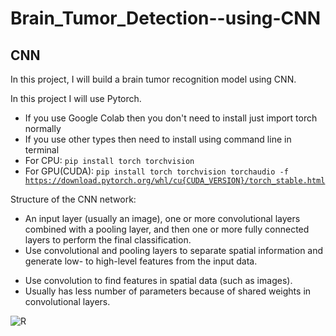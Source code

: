 # Brain_Tumor_Detection--using-CNN
## CNN
In this project, I will build a brain tumor recognition model using CNN.
 
In this project I will use Pytorch.
+ If you use Google Colab then you don't need to install just import torch normally
+ If you use other types then need to install using command line in terminal
+ For CPU: <code>pip install torch torchvision</code>
+ For GPU(CUDA): <code>pip install torch torchvision torchaudio -f https://download.pytorch.org/whl/cu{CUDA_VERSION}/torch_stable.html</code>


Structure of the CNN network:
- An input layer (usually an image), one or more convolutional layers combined with a pooling layer, and then one or more fully connected layers to perform the final classification.
- Use convolutional and pooling layers to separate spatial information and generate low- to high-level features from the input data.
+ Use convolution to find features in spatial data (such as images).
+ Usually has less number of parameters because of shared weights in convolutional layers.

  
![R](https://github.com/Quang1129/Brain_Tumor_Detection--using-CNN/assets/72682141/d5ce62d2-9ec7-4b37-8a29-cd71dde56622)

